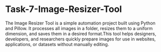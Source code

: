 # Task-7-Image-Resizer-Tool
The Image Resizer Tool is a simple automation project built using Python and Pillow. It processes all images in a folder, resizes them to a uniform dimension, and saves them in a desired format.This tool helps designers, developers, and researchers quickly prepare images for use in websites, applications, or datasets without manually editing.
